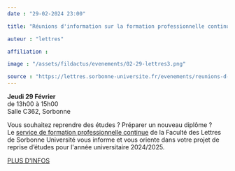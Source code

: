 ```yaml
---
date : "29-02-2024 23:00"

title: "Réunions d'information sur la formation professionnelle continue"

auteur : "lettres"

affiliation : 

image : "/assets/fildactus/evenements/02-29-lettres3.png"

source : "https://lettres.sorbonne-universite.fr/evenements/reunions-d-information-sur-la-formation-professionnelle-continue"
---
```


__Jeudi 29 Février__  
de 13h00 à 15h00  
Salle C362, Sorbonne

Vous souhaitez reprendre des études ? Préparer un nouveau diplôme ?  
Le [service de formation professionnelle continue](https://lettres.sorbonne-universite.fr/formation/formation-tout-au-long-de-la-vie/formation-professionnelle-continue) de la Faculté des Lettres de Sorbonne Université vous informe et vous oriente dans votre projet de reprise d’études pour l'année universitaire 2024/2025.

[PLUS D'INFOS](https://lettres.sorbonne-universite.fr/evenements/reunions-d-information-sur-la-formation-professionnelle-continue)
